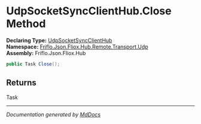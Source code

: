 ﻿<!--  
  <auto-generated>   
    The contents of this file were generated by a tool.  
    Changes to this file may be list if the file is regenerated  
  </auto-generated>   
-->

# UdpSocketSyncClientHub.Close Method

**Declaring Type:** [UdpSocketSyncClientHub](../index.md)  
**Namespace:** [Friflo.Json.Fliox.Hub.Remote.Transport.Udp](../../index.md)  
**Assembly:** Friflo.Json.Fliox.Hub

```csharp
public Task Close();
```

## Returns

Task

___

*Documentation generated by [MdDocs](https://github.com/ap0llo/mddocs)*
